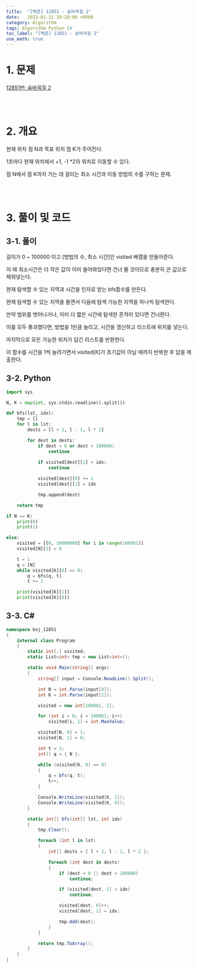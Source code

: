 ```yaml
---
title:  "[백준] 12851 - 숨바꼭질 2"
date:   2023-01-31 19:28:00 +0900
category: Algorithm
tags: Algorithm Python C#
toc_label: "[백준] 12851 - 숨바꼭질 2"
use_math: true
---
```


# 1. 문제
[12851번: 숨바꼭질 2](https://www.acmicpc.net/problem/12851)

<br/>
<br/>

# 2. 개요
현재 위치 점 N과 목표 위치 점 K가 주어진다.

1초마다 현재 위치에서 +1, -1 *2의 위치로 이동할 수 있다.

점 N에서 점 K까지 가는 데 걸리는 최소 시간과 이동 방법의 수를 구하는 문제.

<br/>
<br/>

# 3. 풀이 및 코드
## 3-1. 풀이
길이가 0 ~ 100000 이고 [방법의 수, 최소 시간]인 visited 배열을 만들어준다.

이 때 최소시간은 더 작은 값이 이미 들어와있다면 건너 뛸 것이므로 충분히 큰 값으로 채워넣는다.

현재 탐색할 수 있는 지역과 시간을 인자로 받는 bfs함수를 만든다.

현재 탐색할 수 있는 지역을 돌면서 다음에 탐색 가능한 지역을 하나씩 탐색한다.

만약 범위를 벗어나거나, 이미 더 짧은 시간에 탐색한 흔적이 있다면 건너뛴다.

이를 모두 통과했다면, 방법을 1만큼 늘리고, 시간을 갱신하고 리스트에 위치를 넣는다.

마지막으로 모든 가능한 위치가 담긴 리스트를 반환한다.

이 함수를 시간을 1씩 늘려가면서 visited[K]가 초기값이 아닐 때까지 반복한 후 답을 제출한다.

## 3-2. Python

```python
import sys

N, K = map(int, sys.stdin.readline().split())

def bfs(lst, idx):
    tmp = []
    for l in lst:
        dests = [l + 1, l - 1, l * 2]

        for dest in dests:
            if dest < 0 or dest > 100000:
                continue
                
            if visited[dest][1] < idx:
                continue

            visited[dest][0] += 1
            visited[dest][1] = idx

            tmp.append(dest)

    return tmp

if N == K:
    print(0)
    print(1)

else:
    visited = [[0, 10000000] for i in range(100001)]
    visited[N][1] = 0

    t = 1
    q = [N]
    while visited[K][0] == 0:
        q = bfs(q, t)
        t += 1

    print(visited[K][1])
    print(visited[K][0])
```

## 3-3. C#

```csharp
namespace boj_12851
{
    internal class Program
    {
        static int[,] visited;
        static List<int> tmp = new List<int>();

        static void Main(string[] args)
        {
            string[] input = Console.ReadLine().Split();

            int N = int.Parse(input[0]);
            int K = int.Parse(input[1]);

            visited = new int[100001, 2];

            for (int i = 0; i < 100001; i++)
                visited[i, 1] = int.MaxValue;

            visited[N, 0] = 1;
            visited[N, 1] = 0;

            int t = 1;
            int[] q = { N };

            while (visited[K, 0] == 0)
            {
                q = bfs(q, t);
                t++;
            }

            Console.WriteLine(visited[K, 1]);
            Console.WriteLine(visited[K, 0]);
        }

        static int[] bfs(int[] lst, int idx)
        {
            tmp.Clear();

            foreach (int l in lst)
            {
                int[] dests = { l + 1, l - 1, l * 2 };

                foreach (int dest in dests)
                {
                    if (dest < 0 || dest > 100000)
                        continue;

                    if (visited[dest, 1] < idx)
                        continue;

                    visited[dest, 0]++;
                    visited[dest, 1] = idx;

                    tmp.Add(dest);
                }
            }

            return tmp.ToArray();
        }
    }
}
```